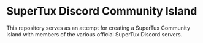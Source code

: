 # SuperTux Discord Community Island

This repository serves as an attempt for creating a SuperTux Community Island with members of the various official SuperTux Discord servers.
